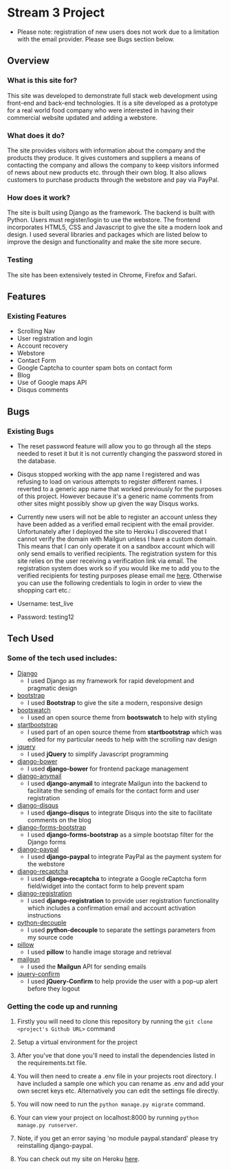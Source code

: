 # Stream 3 Project

- Please note: registration of new users does not work due to a limitation with the email provider. Please see Bugs section below.

## Overview

### What is this site for?
This site was developed to demonstrate full stack web development using front-end and back-end technologies. 
It is a site developed as a prototype for a real world food company who were interested in having their commercial website updated and
adding a webstore.

### What does it do?
The site provides visitors with information about the company and the products they produce. It gives customers and suppliers
a means of contacting the company and allows the company to keep visitors informed of news about new products etc. through
their own blog. It also allows customers to purchase products through the webstore and pay via PayPal.

### How does it work?
The site is built using Django as the framework. The backend is built with Python. Users must register/login to
use the webstore. The frontend incorporates HTML5, CSS and Javascript to give the site a modern look and design.
I used several libraries and packages which are listed below to improve the design and functionality and make the site more secure.

### Testing
The site has been extensively tested in Chrome, Firefox and Safari.

## Features

### Existing Features
- Scrolling Nav
- User registration and login
- Account recovery
- Webstore
- Contact Form
- Google Captcha to counter spam bots on contact form
- Blog
- Use of Google maps API
- Disqus comments

## Bugs

### Existing Bugs
- The reset password feature will allow you to go through all the steps needed to reset it but it is not currently changing the password stored in the database.
- Disqus stopped working with the app name I registered and was refusing to load on various attempts to register different names. I reverted to a generic app name that worked previously for the purposes of this project. However because it's a generic name comments from other sites might possibly show up given the way Disqus works.
- Currently new users will not be able to register an account unless they have been added as a verified email recipient with the email provider. Unfortunately after I deployed the site to Heroku I discovered that I cannot verify the domain
with Mailgun unless I have a custom domain. This means that I can only operate it on a sandbox account which will only send emails to verified recipients. 
The registration system for this site relies on the user receiving a verification link via email. The registration system does work so if 
you would like me to add you to the verified recipients for testing purposes please email me [here](mailto:coylec.devwork@gmail.com). Otherwise you can use the 
following credentials to login in order to view the shopping cart etc.:

- Username: test_live

- Password: testing12

## Tech Used

### Some of the tech used includes:
- [Django](https://www.djangoproject.com/)
    - I used Django as my framework for rapid development and pragmatic design 
- [bootstrap](https://getbootstrap.com/)
    - I used **Bootstrap** to give the site a modern, responsive design
- [bootswatch](https://bootswatch.com/)
    - I used an open source theme from **bootswatch** to help with styling
- [startbootstrap](https://startbootstrap.com/)
    - I used part of an open source theme from **startbootstrap** which was edited for my particular needs to help with the scrolling nav design
- [jquery](https://jquery.com/)
    - I used **jQuery** to simplify Javascript programming
- [django-bower](https://github.com/nvbn/django-bower)
    - I used **django-bower** for frontend package management
- [django-anymail](https://github.com/anymail/django-anymail)
    - I used **django-anymail** to integrate Mailgun into the backend to facilitate the sending of emails for the contact form and user registration
- [django-disqus](https://django-disqus.readthedocs.io/en/latest/)
    - I used **django-disqus** to integrate Disqus into the site to facilitate comments on the blog
- [django-forms-bootstrap](https://github.com/pinax/django-forms-bootstrap)
    - I used **django-forms-bootstrap** as a simple bootstap filter for the Django forms
- [django-paypal](https://github.com/spookylukey/django-paypal)
    - I used **django-paypal** to integrate PayPal as the payment system for the webstore
- [django-recaptcha](https://github.com/praekelt/django-recaptcha)
    - I used **django-recaptcha** to integrate a Google reCaptcha form field/widget into the contact form to help prevent spam
- [django-registration](https://django-registration.readthedocs.io/en/2.2/)
    - I used **django-registration** to provide user registration functionality which includes a confirmation email and account activation instructions
- [python-decouple](https://pypi.python.org/pypi/python-decouple)
    - I used **python-decouple** to separate the settings parameters from my source code
- [pillow](https://python-pillow.org/)
    - I used **pillow** to handle image storage and retrieval
- [mailgun](https://www.mailgun.com/)
    - I used the **Mailgun** API for sending emails
- [jquery-confirm](https://craftpip.github.io/jquery-confirm/)
    - I used **jQuery-Confirm** to help provide the user with a pop-up alert before they logout
    
### Getting the code up and running
1. Firstly you will need to clone this repository by running the `git clone <project's Github URL>` command
2. Setup a virtual environment for the project
3. After you've that done you'll need to install the dependencies listed in the requirements.txt file.
4. You will then need to create a .env file in your projects root directory. I have included a sample one which you can rename as .env and add your own secret keys etc. Alternatively you can edit the settings file directly.
5. You will now need to run the `python manage.py migrate` command.
6. Your can view your project on localhost:8000 by running `python manage.py runserver`.
7. Note, if you get an error saying 'no module paypal.standard' please try reinstalling django-paypal.

8. You can check out my site on Heroku [here](https://coylec-streamthree-project.herokuapp.com/).

